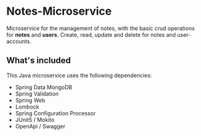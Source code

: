 # Notes-Microservice
Microservice for the management of notes, with the basic crud operations for **notes** and **users**. Create, read, update and delete for notes and user-accounts.

## What's included
This Java microservice uses the following dependencies:
- Spring Data MongoDB
- Spring Validation
- Spring Web
- Lombock
- Spring Configuration Processor
- JUnit5 / Mokito
- OpenApi / Swagger
